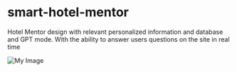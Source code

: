 # smart-hotel-mentor
Hotel Mentor design with relevant personalized information and database and GPT mode. With the ability to answer users questions on the site in real time

![My Image](./images/my_image.jpg)

